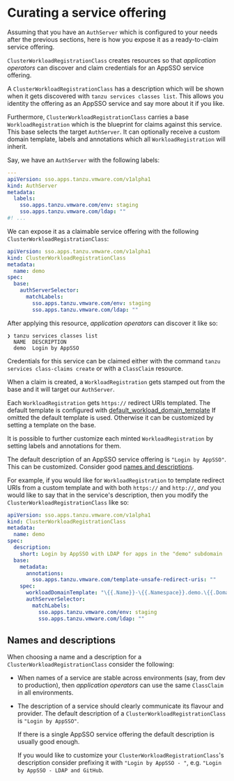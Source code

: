 # Curating a service offering

Assuming that you have an `AuthServer` which is configured to your needs after
the previous sections, here is how you expose it as a ready-to-claim service
offering.

`ClusterWorkloadRegistrationClass` creates resources so that _application
operators_ can discover and claim credentials for an AppSSO service offering.

A `ClusterWorkloadRegistrationClass` has a description which will be shown when
it gets discovered with `tanzu services classes list`. This allows you identity
the offering as an AppSSO service and say more about it if you like.

Furthermore, `ClusterWorkloadRegistrationClass` carries a base
`WorkloadRegistration` which is the blueprint for claims against this service.
This base selects the target `AuthServer`. It can optionally receive a custom
domain template, labels and annotations which all `WorkloadRegistration` will
inherit.

Say, we have an `AuthServer` with the following labels:

```yaml
---
apiVersion: sso.apps.tanzu.vmware.com/v1alpha1
kind: AuthServer
metadata:
  labels:
    sso.apps.tanzu.vmware.com/env: staging
    sso.apps.tanzu.vmware.com/ldap: ""
#! ...
```

We can expose it as a claimable service offering with the following
`ClusterWorkloadRegistrationClass`:

```yaml
apiVersion: sso.apps.tanzu.vmware.com/v1alpha1
kind: ClusterWorkloadRegistrationClass
metadata:
  name: demo
spec:
  base:
    authServerSelector:
      matchLabels:
        sso.apps.tanzu.vmware.com/env: staging
        sso.apps.tanzu.vmware.com/ldap: ""
```

After applying this resource, _application operators_ can discover it like so:

```plain
❯ tanzu services classes list
  NAME  DESCRIPTION
  demo  Login by AppSSO
```

Credentials for this service can be claimed either with the command `tanzu
services class-claims create` or with a `ClassClaim` resource.

When a claim is created, a `WorkloadRegistration` gets stamped out from the
base and it will target our `AuthServer`.

Each `WorkloadRegistration` gets `https://` redirect URIs templated. The
default template is configured with
[default_workload_domain_template](../reference/package-configuration.hbs.md#default_workload_domain_template)
If omitted the default template is used. Otherwise it can be customized by
setting a template on the base.

It is possible to further customize each minted `WorkloadRegistration` by
setting labels and annotations for them.

The default description of an AppSSO service offering is `"Login by AppSSO"`.
This can be customized. Consider good [names and
descriptions](#names-and-descriptions).

For example, if you would like for `WorkloadRegistration` to template redirect
URIs from a custom template and with both `https://` and `http://`, _and_ you
would like to say that in the service's description, then you modify the
`ClusterWorkloadRegistrationClass` like so:

```yaml
apiVersion: sso.apps.tanzu.vmware.com/v1alpha1
kind: ClusterWorkloadRegistrationClass
metadata:
  name: demo
spec:
  description:
    short: Login by AppSSO with LDAP for apps in the "demo" subdomain
  base:
    metadata:
      annotations:
        sso.apps.tanzu.vmware.com/template-unsafe-redirect-uris: ""
    spec:
      workloadDomainTemplate: "\{{.Name}}-\{{.Namespace}}.demo.\{{.Domain}}"
      authServerSelector:
        matchLabels:
          sso.apps.tanzu.vmware.com/env: staging
          sso.apps.tanzu.vmware.com/ldap: ""
```

## Names and descriptions

When choosing a name and a description for a `ClusterWorkloadRegistrationClass`
consider the following:

* When names of a service are stable across environments (say, from dev to
  production), then _application operators_ can use the same `ClassClaim` in
  all environments.

* The description of a service should clearly communicate its flavour and
  provider. The default description of a `ClusterWorkloadRegistrationClass` is
  `"Login by AppSSO"`.

  If there is a single AppSSO service offering the default description is
  usually good enough.

  If you would like to customize your `ClusterWorkloadRegistrationClass`'s
  description consider prefixing it with `"Login by AppSSO - "`, e.g. `"Login
  by AppSSO - LDAP and GitHub`.

